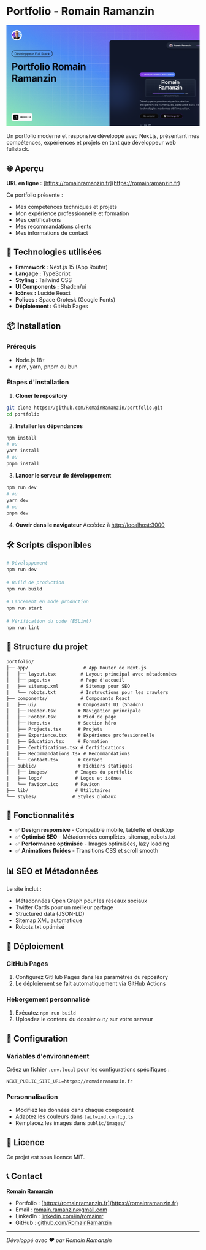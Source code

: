# Portfolio - Romain Ramanzin

![Portfolio Preview](./public/image.png)

Un portfolio moderne et responsive développé avec Next.js, présentant mes compétences, expériences et projets en tant que développeur web fullstack.

## 🌐 Aperçu

**URL en ligne :** [https://romainramanzin.fr](https://romainramanzin.fr)

Ce portfolio présente :

- Mes compétences techniques et projets
- Mon expérience professionnelle et formation
- Mes certifications
- Mes recommandations clients
- Mes informations de contact

## 🚀 Technologies utilisées

- **Framework :** Next.js 15 (App Router)
- **Langage :** TypeScript
- **Styling :** Tailwind CSS
- **UI Components :** Shadcn/ui
- **Icônes :** Lucide React
- **Polices :** Space Grotesk (Google Fonts)
- **Déploiement :** GitHub Pages

## 📦 Installation

### Prérequis

- Node.js 18+
- npm, yarn, pnpm ou bun

### Étapes d'installation

1. **Cloner le repository**

```bash
git clone https://github.com/RomainRamanzin/portfolio.git
cd portfolio
```

2. **Installer les dépendances**

```bash
npm install
# ou
yarn install
# ou
pnpm install
```

3. **Lancer le serveur de développement**

```bash
npm run dev
# ou
yarn dev
# ou
pnpm dev
```

4. **Ouvrir dans le navigateur**
   Accédez à [http://localhost:3000](http://localhost:3000)

## 🛠️ Scripts disponibles

```bash
# Développement
npm run dev

# Build de production
npm run build

# Lancement en mode production
npm run start

# Vérification du code (ESLint)
npm run lint
```

## 📁 Structure du projet

```
portfolio/
├── app/                    # App Router de Next.js
│   ├── layout.tsx         # Layout principal avec métadonnées
│   ├── page.tsx           # Page d'accueil
│   ├── sitemap.xml        # Sitemap pour SEO
│   └── robots.txt         # Instructions pour les crawlers
├── components/            # Composants React
│   ├── ui/               # Composants UI (Shadcn)
│   ├── Header.tsx        # Navigation principale
│   ├── Footer.tsx        # Pied de page
│   ├── Hero.tsx          # Section héro
│   ├── Projects.tsx      # Projets
│   ├── Experience.tsx    # Expérience professionnelle
│   ├── Education.tsx     # Formation
│   ├── Certifications.tsx # Certifications
│   ├── Recommandations.tsx # Recommandations
│   └── Contact.tsx       # Contact
├── public/               # Fichiers statiques
│   ├── images/          # Images du portfolio
│   ├── logo/            # Logos et icônes
│   └── favicon.ico      # Favicon
├── lib/                 # Utilitaires
└── styles/             # Styles globaux
```

## 🎨 Fonctionnalités

- ✅ **Design responsive** - Compatible mobile, tablette et desktop
- ✅ **Optimisé SEO** - Métadonnées complètes, sitemap, robots.txt
- ✅ **Performance optimisée** - Images optimisées, lazy loading
- ✅ **Animations fluides** - Transitions CSS et scroll smooth

## 📊 SEO et Métadonnées

Le site inclut :

- Métadonnées Open Graph pour les réseaux sociaux
- Twitter Cards pour un meilleur partage
- Structured data (JSON-LD)
- Sitemap XML automatique
- Robots.txt optimisé

## 🚀 Déploiement

### GitHub Pages

1. Configurez GitHub Pages dans les paramètres du repository
2. Le déploiement se fait automatiquement via GitHub Actions

### Hébergement personnalisé

1. Exécutez `npm run build`
2. Uploadez le contenu du dossier `out/` sur votre serveur

## 🔧 Configuration

### Variables d'environnement

Créez un fichier `.env.local` pour les configurations spécifiques :

```env
NEXT_PUBLIC_SITE_URL=https://romainramanzin.fr
```

### Personnalisation

- Modifiez les données dans chaque composant
- Adaptez les couleurs dans `tailwind.config.ts`
- Remplacez les images dans `public/images/`

## 📄 Licence

Ce projet est sous licence MIT.

## 📞 Contact

**Romain Ramanzin**

- Portfolio : [https://romainramanzin.fr](https://romainramanzin.fr)
- Email : romain.ramanzin@gmail.com
- LinkedIn : [linkedin.com/in/romainrr](https://linkedin.com/in/romainrr)
- GitHub : [github.com/RomainRamanzin](https://github.com/RomainRamanzin)

---

_Développé avec ❤️ par Romain Ramanzin_
